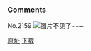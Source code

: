 ### Comments
No.2159
![图片不见了~~~](https://imgs.xkcd.com/comics/comments.png)

[原址](https://xkcd.com//2159) [下载](https://imgs.xkcd.com/comics/comments.png)

